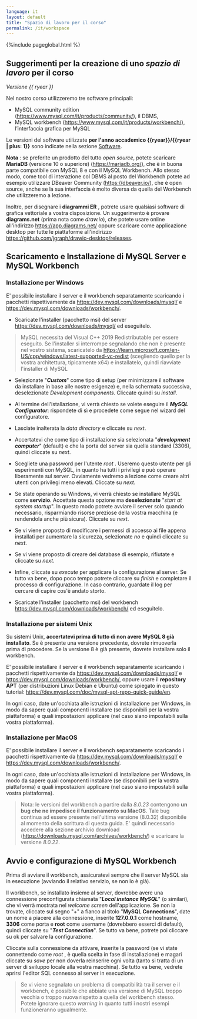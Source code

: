 ```yaml
---
language: it
layout: default
title: "Spazio di lavoro per il corso"
permalink: /it/workspace
---
```



{%include pageglobal.html %}


## Suggerimenti per la creazione di uno *spazio di lavoro* per il corso

*Versione {{ ryear }}*


Nel nostro corso utilizzeremo tre software principali:
- MySQL community edition (<https://www.mysql.com/it/products/community/>), il DBMS,
- MySQL workbench (<https://www.mysql.com/it/products/workbench/>), l’interfaccia grafica per MySQL

Le versioni del software utilizzate **per l'anno accademico {{ryear}}/{{ryear | plus: 1}}** sono indicate nella sezione 
[Software](/it/risorse#software).

**Nota** : se preferite un
prodotto del tutto *open source*, potete scaricare **MariaDB**
(versione 10 o superiore) (<https://mariadb.org/>),
che è in buona parte compatibile con MySQL 8 e con il MySQL Workbench.
Allo stesso modo, come tool di interazione col DBMS al posto del Workbench
potete ad esempio utilizzare DBeaver Community (<https://dbeaver.io/>), che è open source,
anche se la sua interfaccia è molto diversa da quella del Workbench che utilizzeremo a lezione.

Inoltre, per disegnare i **diagrammi ER** , potrete usare qualsiasi software di grafica vettoriale a vostra
disposizione. Un suggerimento è provare **diagrams.net** (prima nota come *draw.io*),
che potete usare online all'indirizzo <https://app.diagrams.net/>
oppure scaricare come applicazione desktop per tutte le piattaforme
all'indirizzo <https://github.com/jgraph/drawio-desktop/releases>.

## Scaricamento e Installazione di MySQL Server e MySQL Workbench

### Installazione per Windows

E' possibile installare il server e il workbench separatamente scaricando i pacchetti rispettivamente da <https://dev.mysql.com/downloads/mysql/>
e <https://dev.mysql.com/downloads/workbench/>.

- Scaricate l'installer (pacchetto msi) del server <https://dev.mysql.com/downloads/mysql/> ed eseguitelo.

> MySQL necessita del Visual C++ 2019 Redistributable per essere eseguito. Se l'installer si interrompe segnalando che non è presente nel vostro sistema, scaricatelo da <https://learn.microsoft.com/en-US/cpp/windows/latest-supported-vc-redist> (scegliendo quello per la vostra architettura, tipicamente x64) e installatelo, quindi riavviate l'installer di MySQL

- Selezionate "***Custom***" come tipo di setup (per minimizzare il software da installare in base alle nostre esigenze) e, nella schermata successiva, deselezionate *Development components*. Cliccate quindi su *install*. 

- Al termine dell'istallazione, vi verrà chiesto se volete eseguire il ***MySQL Configurator***: rispondete di sì e procedete come segue nel wizard del configuratore.

- Lasciate inalterata la *data directory* e cliccate su *next*.

- Accertatevi che come tipo di installazione sia selezionata "***development computer***" (default) e che la porta del server sia quella standard (3306), quindi cliccate su *next*.

- Scegliete una password per l'utente *root* . Useremo questo utente per gli esperimenti con MySQL, in quanto ha tutti i privilegi e può operare liberamente sul server. Ovviamente vedremo a lezione come creare altri utenti con privilegi meno elevati. Cliccate su *next*.

- Se state operando su Windows, vi verrà chiesto se installare MySQL come **servizio**. Accettate questa opzione ma **deselezionate** "*start at system startup*". In questo modo potrete avviare il server solo quando necessario, risparmiando risorse preziose della vostra macchina (e rendendola anche più sicura). Cliccate su *next*.

- Se vi viene proposto di modificare i permessi di accesso ai file appena installati per aumentare la sicurezza, selezionate *no* e quindi cliccate su *next*.

- Se vi viene proposto di creare dei database di esempio, rifiutate e cliccate su *next*.

- Infine, cliccate su *execute* per applicare la configurazione al server. Se tutto va bene, dopo poco tempo potrete cliccare su *finish* e completare il processo di configurazione. In caso contrario, guardate il log per cercare di capire cos'è andato storto.

- Scaricate l'installer (pacchetto msi) del workbench <https://dev.mysql.com/downloads/workbench/> ed eseguitelo.


### Installazione per sistemi Unix

Su sistemi Unix, **accertatevi prima di tutto di non avere MySQL 8 già installato**. Se è presente una versione precedente, dovrete rimuoverla prima di procedere. Se la versione 8 è già presente, dovrete installare solo il workbench.

E' possibile installare il server e il workbench separatamente scaricando i pacchetti rispettivamente da <https://dev.mysql.com/downloads/mysql/>
e <https://dev.mysql.com/downloads/workbench/>, oppure usare il **repository APT** (per distribuzioni Linux Debian e Ubuntu) come spiegato in questo tutorial: <https://dev.mysql.com/doc/mysql-apt-repo-quick-guide/en>.

In ogni caso, date un'occhiata alle istruzioni di installazione per Windows, in modo da sapere quali componenti installare (se disponibili per la vostra piattaforma) e quali impostazioni applicare (nel caso siano impostabili sulla vostra piattaforma).

### Installazione per MacOS

E' possibile installare il server e il workbench separatamente scaricando i pacchetti rispettivamente da <https://dev.mysql.com/downloads/mysql/>
e <https://dev.mysql.com/downloads/workbench/>.

In ogni caso, date un'occhiata alle istruzioni di installazione per Windows, in modo da sapere quali componenti installare (se disponibili per la vostra piattaforma) e quali impostazioni applicare (nel caso siano impostabili sulla vostra piattaforma).

> Nota: le versioni del workbench a partire dalla *8.0.23* contengono **un  bug che ne impedisce il funzionamento su MacOS**. 
> Tale bug continua ad essere presente 
> nell'ultima versione (8.0.32) disponibile al momento della scrittura di questa 
> guida. E' quindi necessario accedere alla sezione archivio download 
(<https://downloads.mysql.com/archives/workbench/>) e scaricare la versione *8.0.22*.

## Avvio e configurazione di MySQL Workbench

Prima di avviare il workbench, assicuratevi sempre che il server MySQL sia in esecuzione (avviando il relativo servizio, se non lo è già).

Il workbench, se installato insieme al server, dovrebbe avere una connessione preconfigurata chiamata "***Local instance MySQL***" (o similari), che vi verrà mostrata nel *welcome screen* dell'applicazione. Se non la trovate, cliccate sul segno "+" a fianco al titolo "**MySQL Connections**", date un nome a piacere alla connessione, inserite **127.0.0.1** come hostname, **3306** come porta e **root** come username (dovrebbero esserci di default), quindi cliccate su "***Test Connection***". Se tutto va bene, potrete poi cliccare su ok per salvare la configurazione.

Cliccate sulla connessione da attivare, inserite la password (se vi state connettendo come *root* , è quella scelta in fase di installazione) e magari cliccate su *save* per non doverla reinserire ogni volta (tanto si tratta di un server di sviluppo locale alla vostra macchina). Se tutto va bene, vedrete aprirsi l'editor SQL connesso al server in esecuzione.

> Se vi viene segnalato un problema di compatibilità tra il server e il workbench, è possibile che abbiate una versione di MySQL troppo vecchia o troppo nuova rispetto a quella del workbench stesso. Potete ignorare questo *warning* in quanto tutti i nostri esempi funzioneranno ugualmente.